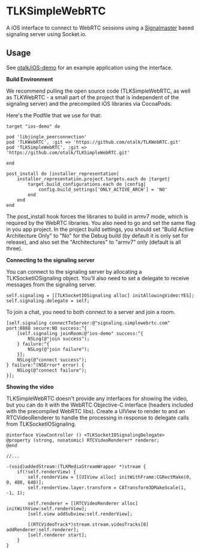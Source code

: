 # TLKSimpleWebRTC

A iOS interface to connect to WebRTC sessions using a [Signalmaster](https://github.com/andyet/signalmaster) 
based signaling server using Socket.io.

Usage 
-----

See [otalk/iOS-demo](https://github.com/otalk/iOS-demo) for an example application using the interface.

**Build Environment**

We recommend pulling the open source code (TLKSimpleWebRTC, as well as TLKWebRTC - a small part of the project 
that is independent of the signaling server) and the precompiled iOS libraries via CocoaPods. 

Here's the Podfile that we use for that:

    target "ios-demo" do
    
	pod 'libjingle_peerconnection'
	pod 'TLKWebRTC', :git => 'https://github.com/otalk/TLKWebRTC.git'
	pod 'TLKSimpleWebRTC', :git => 'https://github.com/otalk/TLKSimpleWebRTC.git'

	end

	post_install do |installer_representation|
	    installer_representation.project.targets.each do |target|
	        target.build_configurations.each do |config|
	            config.build_settings['ONLY_ACTIVE_ARCH'] = 'NO'
	        end
	    end
	end

The post_install hook forces the libraries to build in armv7 mode, which is required by the WebRTC libraries. 
You also need to go and set the same flag in you app project. In the project build settings, you should set 
"Build Active Architecture Only" to "No" for the Debug build (by default it is only set for release), and also
 set the "Architectures" to "armv7" only (default is all three). 

**Connecting to the signaling server**

You can connect to the signaling server by allocating a TLKSocketIOSignaling object. You'll also need to set 
a delegate to receive messages from the signaling server.

    self.signaling = [[TLKSocketIOSignaling alloc] initAllowingVideo:YES];
    self.signaling.delegate = self;
    
To join a chat, you need to both connect to a server and join a room.

    [self.signaling connectToServer:@"signaling.simplewebrtc.com" port:8888 secure:NO success:^{
        [self.signaling joinRoom:@"ios-demo" success:^{
            NSLog(@"join success");
        } failure:^{
            NSLog(@"join failure");
        }];
        NSLog(@"connect success");
    } failure:^(NSError* error) {
        NSLog(@"connect failure");
    }];
	

**Showing the video**

TLKSimpleWebRTC doesn't provide any interfaces for showing the video, but you can do it with the WebRTC Objective-C 
interface (headers included with the precompiled WebRTC libs). Create a UIView to render to and an RTCVideoRenderer 
to handle the processing in response to delegate calls from TLKSocketIOSignaling.

	@interface ViewController () <TLKSocketIOSignalingDelegate>
	@property (strong, nonatomic) RTCVideoRenderer* renderer;
	@end
	
	//...
	
	-(void)addedStream:(TLKMediaStreamWrapper *)stream {
	    if(!self.renderView) {
	        self.renderView = [[UIView alloc] initWithFrame:CGRectMake(0, 0, 480, 640)];
	        self.renderView.layer.transform = CATransform3DMakeScale(1, -1, 1);
        
	        self.renderer = [[RTCVideoRenderer alloc] initWithView:self.renderView];
	        [self.view addSubview:self.renderView];
        
	        [(RTCVideoTrack*)stream.stream.videoTracks[0] addRenderer:self.renderer];
	        [self.renderer start];
	    }
	}
